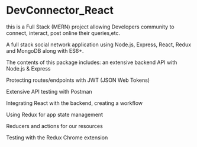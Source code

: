 # DevConnector_React
this is a Full Stack (MERN) project allowing Developers community to connect, interact, post online their queries,etc. 

A full stack social network application using Node.js, Express, React, Redux and MongoDB along with ES6+. 

The contents of this package includes:
an extensive backend API with Node.js & Express

Protecting routes/endpoints with JWT (JSON Web Tokens)

Extensive API testing with Postman

Integrating React with the backend, creating a workflow

Using Redux for app state management

Reducers and actions for our resources

Testing with the Redux Chrome extension
